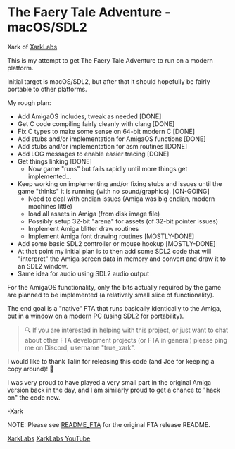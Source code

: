 # The Faery Tale Adventure - macOS/SDL2

Xark of [XarkLabs](https://XarkLabs.com)

This is my attempt to get The Faery Tale Adventure to run on a modern platform.

Initial target is macOS/SDL2, but after that it should hopefully be fairly portable to other platforms.

My rough plan:

* Add AmigaOS includes, tweak as needed [DONE]
* Get C code compiling fairly cleanly with clang  [DONE]
* Fix C types to make some sense on 64-bit modern C [DONE]
* Add stubs and/or implementation for AmigaOS functions [DONE]
* Add stubs and/or implementation for asm routines [DONE]
* Add LOG messages to enable easier tracing [DONE]
* Get things linking [DONE]
  * Now game "runs" but fails rapidly until more things get implemented...
* Keep working on implementing and/or fixing stubs and issues until the game "thinks" it is running (with no sound/graphics). [ON-GOING]
  * Need to deal with endian issues (Amiga was big endian, modern machines little)
  * load all assets in Amiga (from disk image file)
  * Possibly setup 32-bit "arena" for assets (of 32-bit pointer issues)
  * Implement Amiga blitter draw routines
  * Implement Amiga font drawing routines [MOSTLY-DONE]
* Add some basic SDL2 controller or mouse hookup [MOSTLY-DONE]
* At that point my initial plan is to then add some SDL2 code that will "interpret" the Amiga screen data in memory and convert and draw it to an SDL2 window.
* Same idea for audio using SDL2 audio output

For the AmigaOS functionality, only the bits actually required by the game are planned to be implemented (a relatively small slice of functionality).

The end goal is a "native" FTA that runs basically identically to the Amiga, but in a window on a modern PC (using SDL2 for portability).

> :mag: If you are interested in helping with this project, or just want to chat about other FTA development projects (or FTA in general) please ping me on Discord, username "true_xark".

I would like to thank Talin for releasing this code (and Joe for keeping a copy around)! :raised_hands:

I was very proud to have played a very small part in the original Amiga version back in the day, and I am similarly proud to get a chance to "hack on" the code now.

-Xark

NOTE: Please see [README_FTA](./README_FTA.md) for the original FTA release README.

[XarkLabs](https://XarkLabs.com)
[XarkLabs YouTube](https://www.youtube.com/@XarkLabs)
